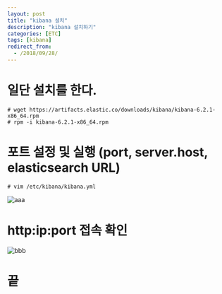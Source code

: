 ```yaml
---
layout: post
title: "kibana 설치"
description: "kibana 설치하기"
categories: [ETC]
tags: [kibana]
redirect_from:
  - /2018/09/28/
---
```


# 일단 설치를 한다.
    # wget https://artifacts.elastic.co/downloads/kibana/kibana-6.2.1-x86_64.rpm
    # rpm -i kibana-6.2.1-x86_64.rpm

# 포트 설정 및 실행 (port, server.host, elasticsearch URL)
    # vim /etc/kibana/kibana.yml

![aaa](http://drive.google.com/uc?export=view&id=1NWbH4Y2nX07pwttdncvpxV6h-1ugoJNp)

# http:ip:port 접속 확인

![bbb](http://drive.google.com/uc?export=view&id=1glu50BkraNS1nYt0sEWIRQ6DG-vk6vli)


 # 끝